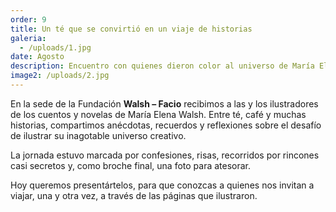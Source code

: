 ```yaml
---
order: 9
title: Un té que se convirtió en un viaje de historias
galeria:
  - /uploads/1.jpg
date: Agosto
description: Encuentro con quienes dieron color al universo de María Elena Walsh
image2: /uploads/2.jpg
---
```

En la sede de la Fundación **Walsh – Facio** recibimos a las y los ilustradores de los cuentos y novelas de María Elena Walsh. Entre té, café y muchas historias, compartimos anécdotas, recuerdos y reflexiones sobre el desafío de ilustrar su inagotable universo creativo.

La jornada estuvo marcada por confesiones, risas, recorridos por rincones casi secretos y, como broche final, una foto para atesorar.

Hoy queremos presentártelos, para que conozcas a quienes nos invitan a viajar, una y otra vez, a través de las páginas que ilustraron.
